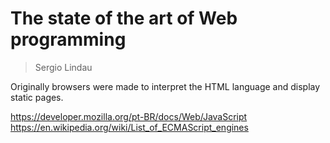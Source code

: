 # The state of the art of Web programming

> Sergio Lindau

Originally browsers were made to interpret the HTML language and display static pages.


https://developer.mozilla.org/pt-BR/docs/Web/JavaScript
https://en.wikipedia.org/wiki/List_of_ECMAScript_engines
